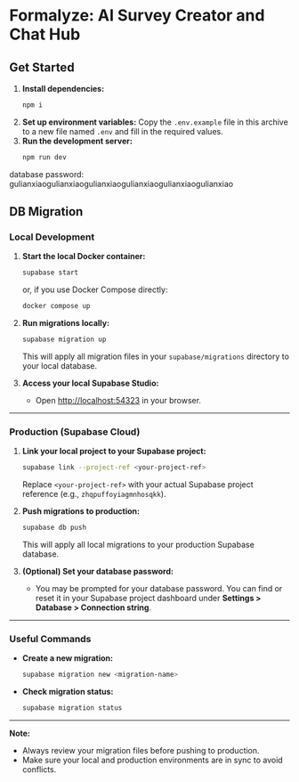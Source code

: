 # Formalyze: AI Survey Creator and Chat Hub

## Get Started

1.  **Install dependencies:**
    ```bash
    npm i
    ```
2.  **Set up environment variables:**
    Copy the `.env.example` file in this archive to a new file named `.env` and fill in the required values.
3.  **Run the development server:**
    ```bash
    npm run dev
    ```

database password: gulianxiaogulianxiaogulianxiaogulianxiaogulianxiaogulianxiao

## DB Migration

### Local Development

1. **Start the local Docker container:**
   ```bash
   supabase start
   ```
   or, if you use Docker Compose directly:
   ```bash
   docker compose up
   ```

2. **Run migrations locally:**
   ```bash
   supabase migration up
   ```
   This will apply all migration files in your `supabase/migrations` directory to your local database.

3. **Access your local Supabase Studio:**
   - Open [http://localhost:54323](http://localhost:54323) in your browser.

---

### Production (Supabase Cloud)

1. **Link your local project to your Supabase project:**
   ```bash
   supabase link --project-ref <your-project-ref>
   ```
   Replace `<your-project-ref>` with your actual Supabase project reference (e.g., `zhqpuffoyiagmnhosqkk`).

2. **Push migrations to production:**
   ```bash
   supabase db push
   ```
   This will apply all local migrations to your production Supabase database.

3. **(Optional) Set your database password:**
   - You may be prompted for your database password. You can find or reset it in your Supabase project dashboard under **Settings > Database > Connection string**.

---

### Useful Commands

- **Create a new migration:**
  ```bash
  supabase migration new <migration-name>
  ```
- **Check migration status:**
  ```bash
  supabase migration status
  ```

---

**Note:**  
- Always review your migration files before pushing to production.
- Make sure your local and production environments are in sync to avoid conflicts.

